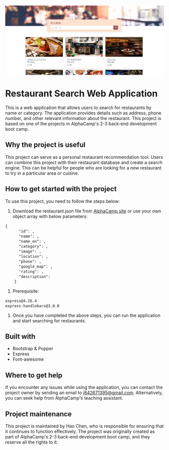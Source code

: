 ![This is a showcase image](/images/showcase.png "This is a showcase image.")
# Restaurant Search Web Application
 This is a web application that allows users to search for restaurants by name or category. The application provides details such as address, phone number, and other relevant information about the restaurant. This project is based on one of the projects in AlphaCamp's 2-3 back-end development boot camp.

## Why the project is useful
  This project can serve as a personal restaurant recommendation tool. Users can combine this project with their restaurant database and create a search engine. This can be helpful for people who are looking for a new restaurant to try in a particular area or cuisine.

## How to get started with the project
 To use this project, you need to follow the steps below:
1. Download the restaurant.json file from [AlphaCamp site](https://drive.google.com/open?id=1W-BD9-c8zJRYCwAD8yhqQdLwcUdN8GZi) or use your own object array with below parameters:
```
{
      "id": ,
      "name": ,
      "name_en": ,
      "category": ,
      "image": ,
      "location": ,
      "phone": ,
      "google_map": ,
      "rating": ,
      "description": 
    }
```
1. Prerequisite:
```
express@4.16.4
express-handlebars@3.0.0
```
1. Once you have completed the above steps, you can run the application and start searching for restaurants.

## Built with
* Bootstrap & Popper
* Express
* Font-awesome

## Where to get help
 If you encounter any issues while using the application, you can contact the project owner by sending an email to j842671395@gmail.com. Alternatively, you can seek help from AlphaCamp's teaching assistant.

## Project maintenance
 This project is maintained by Hao Chen, who is responsible for ensuring that it continues to function effectively. The project was originally created as part of AlphaCamp's 2-3 back-end development boot camp, and they reserve all the rights to it.
